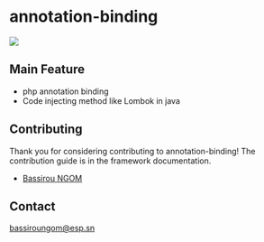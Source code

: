 # annotation-binding
<!--<a href="https://github.com/bowphp/docs" title="docs"><img src="https://img.shields.io/badge/docs-read%20docs-blue.svg?style=flat-square"/></a>
<a href="https://packagist.org/packages/bngesp/annotation-binding" title="version"><img src="https://img.shields.io/packagist/v/bowphp/framework.svg?style=flat-square"/></a>-->
<a href="https://github.com/bowphp/framework/blob/master/LICENSE" title="license"><img src="https://img.shields.io/github/license/mashape/apistatus.svg?style=flat-square"/></a>


## Main Feature

- php annotation binding
- Code injecting method like  Lombok in java



## Contributing

Thank you for considering contributing to annotation-binding! The contribution guide is in the framework documentation.

- [Bassirou NGOM](https://github.com/bngesp)

## Contact

[bassiroungom@esp.sn](mailto:bassiroungom@esp.sn)

